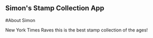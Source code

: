 Simon's Stamp Collection App
---
#About Simon

New York Times Raves this is the best stamp collection of the ages!